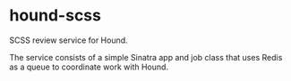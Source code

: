 # hound-scss
SCSS review service for Hound.

The service consists of a simple Sinatra app and job class that uses Redis as a queue to coordinate work with Hound.
